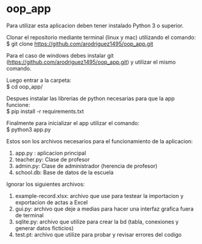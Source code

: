 # oop_app

Para utilizar esta aplicacion deben tener instalado Python 3 o superior.  

Clonar el repositorio mediante terminal (linux y mac) utilizando el comando:  
$ git clone https://github.com/arodriguez1495/oop_app.git  

Para el caso de windows debes instalar git (https://github.com/arodriguez1495/oop_app.git) y utilizar el mismo comando.  

Luego entrar a la carpeta:  
$ cd oop_app/  

Despues instalar las librerias de python necesarias para que la app funcione:  
$ pip install -r requirements.txt  

Finalmente para inicializar el app utilizar el comando:  
$ python3 app.py  


Estos son los archivos necesarios para el funcionamiento de la aplicacion:  
1. app.py : aplicacion principal
2. teacher.py: Clase de profesor
3. admin.py: Clase de administrador (herencia de profesor)
4. school.db: Base de datos de la escuela

Ignorar los siguientes archivos:
1. example-record.xlsx: archivo que use para testear la importacion y exportacion de actas a Excel
2. gui.py: archivo que deje a medias para hacer una interfaz grafica fuera de terminal
3. sqlite.py: archivo que utilize para crear la bd (tabla, conexiones y generar datos ficticios)
4. test.pt: archivo que utilize para probar y revisar errores del codigo
